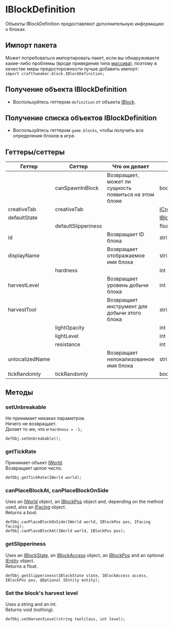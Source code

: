 # IBlockDefinition

Объекты IBlockDefinition предоставляют дополнительную информацию о блоках.

## Импорт пакета

Может потребоваться импортировать пакет, если вы обнаруживаете какие-либо проблемы (вроде приведения типа [массива](/AdvancedFunctions/Arrays_and_Loops/)), поэтому в качестве меры предосторожности лучше добавить импорт:  
`import crafttweaker.block.IBlockDefinition;`

## Получение объекта IBlockDefinition

* Воспользуйтесь геттером `definition` от объекта [IBlock](/Vanilla/Blocks/IBlock/).

## Получение списка объектов IBlockDefinition

* Воспользуйтесь геттером `game.blocks`, чтобы получить все определения блоков в игре.

## Геттеры/сеттеры

| Геттер          | Сеттер              | Что он делает                                         | Тип                                                 |
| --------------- | ------------------- | ----------------------------------------------------- | --------------------------------------------------- |
|                 | canSpawnInBlock     | Возвращает, может ли сущность появиться на этом блоке | bool                                                |
| creativeTab     | creativeTab         |                                                       | [ICreativeTab](/Vanilla/CreativeTabs/ICreativeTab/) |
| defaultState    |                     |                                                       | [IBlockState](/Vanilla/Blocks/IBlockState/)         |
|                 | defaultSlipperiness |                                                       | float                                               |
| id              |                     | Возвращает ID блока                                   | string                                              |
| displayName     |                     | Возвращает отображаемое имя блока                     | string                                              |
|                 | hardness            |                                                       | int                                                 |
| harvestLevel    |                     | Возвращает уровень добычи блока                       | int                                                 |
| harvestTool     |                     | Возвращает инструмент для добычи этого блока          | string                                              |
|                 | lightOpacity        |                                                       | int                                                 |
|                 | lightLevel          |                                                       | int                                                 |
|                 | resistance          |                                                       | int                                                 |
| unlocalizedName |                     | Возвращает нелокализованное имя блока                 | string                                              |
| tickRandomly    | tickRandomly        |                                                       | bool                                                |

## Методы

### setUnbreakable

Не принимает никаких параметров.  
Ничего не возвращает.  
Делает то же, что и `hardness = -1;`

```zenscript
defObj.setUnbreakable();
```

### getTickRate

Принимает объект [IWorld](/Vanilla/World/IWorld/).  
Возвращает целое число.

```zenscript
defObj.getTickRate(IWorld world);
```

### canPlaceBlockAt, canPlaceBlockOnSide

Uses an [IWorld](/Vanilla/World/IWorld/) object, an [IBlockPos](/Vanilla/World/IBlockPos/) object and, depending on the method used, also an [IFacing](/Vanilla/World/IFacing/) object.  
Returns a bool.

```zenscript
defObj.canPlaceBlockOnSide(IWorld world, IBlockPos pos, IFacing facing);
defObj.canPlaceBlockAt(IWorld world, IBlockPos pos);
```

### getSlipperiness

Uses an [IBlockState](/Vanilla/Blocks/IBlockState/), an [IBlockAccess](/Vanilla/World/IBlockAccess/) object, an [IBlockPos](/Vanilla/World/IBlockPos/) and an optional [IEntity](/Vanilla/Entities/IEntity/) object.  
Returns a float.

```zenscript
defObj.getSlipperiness(IBlockState state, IBlockAccess access, IBlockPos pos, @Optional IEntity entity);
```

### Set the block's harvest level

Uses a string and an int.  
Returns void (nothing).

```zenscript
defObj.setHarvestLevel(string toolclass, int level);
```
